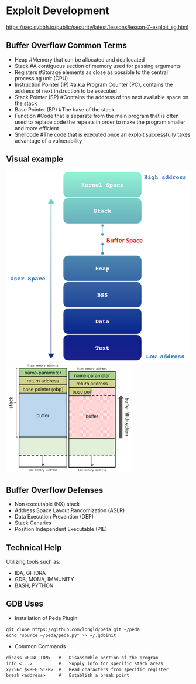 # Exploit Development
https://sec.cybbh.io/public/security/latest/lessons/lesson-7-exploit_sg.html

## Buffer Overflow Common Terms
- Heap                         #Memory that can be allocated and deallocated
- Stack                        #A contiguous section of memory used for passing arguments
- Registers                    #Storage elements as close as possible to the central processing unit (CPU)
- Instruction Pointer (IP)     #a.k.a Program Counter (PC), contains the address of next instruction to be executed
- Stack Pointer (SP)           #Contains the address of the next available space on the stack
- Base Pointer (BP)            #The base of the stack
- Function                     #Code that is separate from the main program that is often used to replace code the repeats in order to make the program smaller and more efficient
- Shellcode                    #The code that is executed once an exploit successfully takes advantage of a vulnerability

## Visual example
![The Stack as learned](https://github.com/jdbonner/Security/blob/main/images/1_bg-mGibHwDB_CfGUw-2KAg.png?raw=true)
![stack example](https://github.com/jdbonner/Security/blob/main/images/stack.png?raw=true)
![overflow example](https://github.com/jdbonner/Security/blob/main/images/buffer%20over.png?raw=true)



## Buffer Overflow Defenses
- Non executable (NX) stack
- Address Space Layout Randomization (ASLR)
- Data Execution Prevention (DEP)
- Stack Canaries
- Position Independent Executable (PIE)


## Technical Help
Utilizing tools such as:
- IDA, GHIDRA
- GDB, MONA, IMMUNITY
- BASH, PYTHON


## GDB Uses
- Installation of Peda Plugin
```
git clone https://github.com/longld/peda.git ~/peda
echo "source ~/peda/peda.py" >> ~/.gdbinit
```
- Common Commands
```
disass <FUNCTION>   #   Disassemble portion of the program
info <...>          #   Supply info for specific stack areas
x/256c $<REGISTER>  #   Read characters from specific register
break <address>     #   Establish a break point
```




















